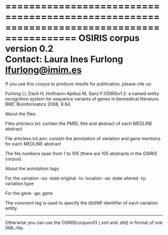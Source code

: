 ========================================================================================== 
OSIRIS corpus version 0.2                                                              
Contact: Laura Ines Furlong <lfurlong@imim.es>                                             
========================================================================================== 

If you use this corpus to produce results for publication, please cite us:

Furlong LI, Dach H, Hofmann-Apitius M, Sanz F.OSIRISv1.2: a named entity recognition system for sequence variants of genes in biomedical literature. BMC Bioinformatics 2008, 9:84.


About the files:

Files  articlexx.txt: contain the PMID, title and abstract of each MEDLINE abstract

File   articlexx.txt.ann: contain the annotation of variation and gene mentions for each MEDLINE abstract

The file numbers span from 1 to 105 (there are 105 abstracts in the OSIRIS corpus).


About the annotation tags:

For the variation
	-so: state original
	-lo: location
	-sa: state altered
	-ty: variation type

For the gene
	-ge: gene

The comment tag is used to specify the dbSNP identifier of each variation
entity.

-------

Otherwise you can use the OSIRIScorpusv01 (.xml and .dtd) in format of one XML-file.
